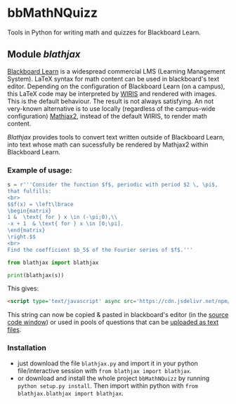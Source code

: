 # bbMathNQuizz

Tools in Python for writing math and quizzes for Blackboard Learn.

## Module *blathjax*

[Blackboard Learn](https://www.blackboard.com/teaching-learning/learning-management/blackboard-learn) is a widespread commercial LMS (Learning Management System). LaTeX syntax for math content can be used in blackboard's text editor. Depending on the configuration of Blackboard Learn (on a campus), this LaTeX code may be interpreted by [WIRIS](https://docs.wiris.com/en/mathtype/mathtype_web/latex-support) and rendered with images. This is the default behaviour. The result is not always satisfying. An not very-known alternative is to use 
locally (regardless of the campus-wide configuration) [Mathjax2](https://docs.mathjax.org/en/v2.7-latest/start.html), instead of the default WIRIS, to render math content. 

*Blathjax* provides tools to convert text written outside of Blackboard Learn, into text whose math can sucessfully be rendered by Mathjax2 within Blackboard Learn.

### Example of usage:

```python
s = r'''Consider the function $f$, periodic with period $2 \, \pi$,
that fulfills:
<br>
$$f(x) = \left\lbrace
\begin{matrix}
1 &  \text{ for } x \in (-\pi;0),\\
-x + 1  & \text{ for } x \in [0;\pi].
\end{matrix}
\right.$$
<br>
Find the coefficient $b_5$ of the Fourier series of $f$.'''

from blathjax import blathjax

print(blathjax(s))
```
This gives:
```html
<script type='text/javascript' async src='https://cdn.jsdelivr.net/npm/mathjax@2/MathJax.js?config=TeX-AMS_CHTML'></script>Consider the function \(f\), periodic with period \(2&nbsp;\,&nbsp;\pi\), that fulfills: <br> \begin{equation}f(x)&nbsp;=&nbsp;\left\lbrace&nbsp;\begin{matrix}&nbsp;1&nbsp;&&nbsp;&nbsp;\text{&nbsp;for&nbsp;}&nbsp;x&nbsp;\in&nbsp;(-\pi;0),\\&nbsp;-x&nbsp;+&nbsp;1&nbsp;&nbsp;&&nbsp;\text{&nbsp;for&nbsp;}&nbsp;x&nbsp;\in&nbsp;[0;\pi].&nbsp;\end{matrix}&nbsp;\right.\end{equation} <br> Find the coefficient \(b_5\) of the Fourier series of \(f\).
```
This string can now be copied & pasted in blackboard's editor (in the [source code window](https://help.blackboard.com/Learn/Instructor/Course_Content/Create_Content/Create_Course_Materials/Work_With_Text/What_Does_the_Editor_Do)) or used in pools of questions that can be [uploaded as text files](https://help.blackboard.com/Learn/Instructor/Tests_Pools_Surveys/Reuse_Questions/Upload_Questions).

### Installation

* just download the file `blathjax.py` and import it in your python file/interactive session with `from blathjax import blathjax`.
* or download and install the whole project `bbMathNQuizz` by running `python setup.py install`. Then import within python with `from blathjax.blathjax import blathjax`.

